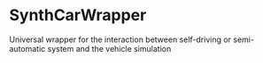 # SynthCarWrapper
Universal wrapper for the interaction between self-driving or semi-automatic system and the vehicle simulation
